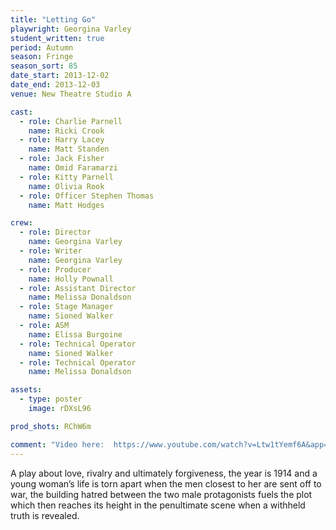 ```yaml
---
title: "Letting Go"
playwright: Georgina Varley
student_written: true
period: Autumn
season: Fringe
season_sort: 85
date_start: 2013-12-02
date_end: 2013-12-03
venue: New Theatre Studio A

cast:
  - role: Charlie Parnell
    name: Ricki Crook
  - role: Harry Lacey
    name: Matt Standen
  - role: Jack Fisher
    name: Omid Faramarzi
  - role: Kitty Parnell
    name: Olivia Rook
  - role: Officer Stephen Thomas
    name: Matt Hodges

crew:
  - role: Director
    name: Georgina Varley
  - role: Writer
    name: Georgina Varley
  - role: Producer
    name: Holly Pownall
  - role: Assistant Director
    name: Melissa Donaldson
  - role: Stage Manager
    name: Sioned Walker
  - role: ASM
    name: Elissa Burgoine
  - role: Technical Operator
    name: Sioned Walker
  - role: Technical Operator
    name: Melissa Donaldson

assets:
  - type: poster
    image: rDXsL96

prod_shots: RChW6m

comment: "Video here:  https://www.youtube.com/watch?v=Ltw1tYemf6A&app=desktop"
---
```


A play about love, rivalry and ultimately forgiveness, the year is 1914 and a young woman’s life is torn apart when the men closest to her are sent off to war, the building hatred between the two male protagonists fuels the plot which then reaches its height in the penultimate scene when a withheld truth is revealed.
